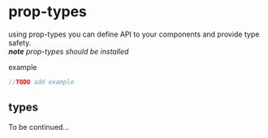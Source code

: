 # prop-types
using prop-types you can define API to your components and provide type safety.  
_**note** prop-types should be installed_

example
```javascript
//TODO add example
```

## types
To be continued...
